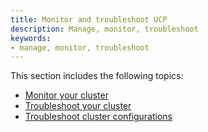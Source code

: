 ```yaml
---
title: Monitor and troubleshoot UCP
description: Manage, monitor, troubleshoot
keywords:
- manage, monitor, troubleshoot
---
```


This section includes the following topics:

* [Monitor your cluster](monitor-ucp.md)
* [Troubleshoot your cluster](troubleshoot-ucp.md)
* [Troubleshoot cluster configurations](troubleshoot-configurations.md)
